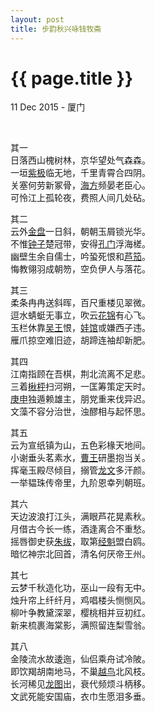 ```yaml
---
layout: post
title: 步韵秋兴咏钱牧斋
---
```


{{ page.title }}
================

<p class="meta">11 Dec 2015 - 厦门</p>
<br>

其一  
日落西山槐树林，京华望处气森森。  
一垣[紫极](https://www.zdic.net/hans/%E7%B4%AB%E6%9E%81)临无地，千里青霄合四阴。  
关塞何劳新冢骨，[海方](https://www.zdic.net/hans/%E6%B5%B7%E6%96%B9)频晏老臣心。  
可怜江上孤轮夜，费照人间几处砧。  


其二  
云外[金盘](https://www.zdic.net/hans/%E9%87%91%E7%9B%98)一日斜，朝朝玉屑锁光华。  
不惟[钟子](https://www.zdic.net/hans/%E9%92%9F%E4%BB%AA)楚冠带，安得[孔门](https://www.zdic.net/hans/%E5%AD%94%E9%97%A8)浮海槎。  
幽壁生余自儒士，吟蛩死恨和[芦笳](https://www.zdic.net/hans/%E8%8A%A6%E7%AC%B3)。  
悔教翎羽成朝笏，空负伊人与落花。  

其三  
柔条冉冉送斜晖，百尺重楼见翠微。  
逗水蜻蜓无事立，吹云[花锦](https://www.zdic.net/hans/%E9%94%A6%E9%B2%A4)有心飞。  
玉栏休靠[吴王](https://www.zdic.net/hans/%E5%90%B4%E7%8E%8B)恨，[娃馆](https://www.zdic.net/hans/%E9%A6%86%E5%A8%83%E5%AE%AB)或嫌西子违。  
雁爪掠空难旧迹，胡蹄连袖却新肥。  

其四  
江南指顾在吾棋，荆北流离不足悲。  
三着[楸枰](https://www.zdic.net/hans/%E6%A5%B8%E6%9E%B0)扫河朔，一匡筹策定天时。  
[庚申](https://www.zdic.net/hans/%E5%BA%9A%E7%94%B3%E5%B8%9D)独遁赖雄主，朋党重来伐异迟。  
文藻不容分治世，浊醪相与起怀思。  

其五  
云为宣纸镇为山，五色彩椽天地间。  
小谢垂头茗素水，[曹王](https://www.zdic.net/hans/%E6%9B%B9%E7%8E%8B)研墨抱当关。  
挥毫玉殿尽倾目，搦管[龙文](https://www.zdic.net/hans/%E9%BE%99%E6%96%87)多汗颜。  
一举韫珠传帝里，九阶恩幸列朝班。  

其六  
天边波浪打江头，满眼芦花晃素秋。  
月借古今长一练，酒逢离合不重愁。  
摇唇御史获[朱绂](https://www.zdic.net/hans/%E6%9C%B1%E7%BB%82)，取第[经魁](https://www.zdic.net/hans/%E7%BB%8F%E9%AD%81)盟白鸥。  
暗忆神宗北回首，清名何厌帝王州。  

其七  
云梦千秋造化功，巫山一段有无中。  
烛升帘上纤纤月，鸡唱楼头恻恻风。  
柳叶争教黛深翠，樱桃相并豆初红。  
新来梳裹海棠影，满照留连梨雪翁。  

其八  
金陵流水故逶迤，仙侣乘舟试冷陂。  
即饮羯胡南地马，不巢[越鸟](https://www.zdic.net/hans/%E8%B6%8A%E9%B8%9F)北风枝。  
长河稀见[龙图](https://www.zdic.net/hans/%E9%BE%99%E5%9B%BE)出，衰代频烦斗柄移。  
文武死能安国庙，衣巾生愿泪多垂。  


<br><br>
